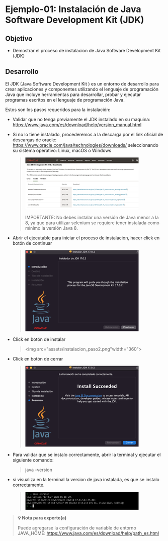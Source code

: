 # Ejemplo-01: Instalación de Java Software Development Kit (JDK)

## Objetivo

* Demostrar el proceso de instalacion de Java Software Development Kit (JDK)

## Desarrollo



El JDK (Java Software Development Kit ) es un entorno de desarrollo para crear aplicaciones y componentes utilizando el lenguaje de programación Java que incluye herramientas para desarrollar, probar y ejecutar programas escritos en el lenguaje de programación Java.

Estos son los pasos requeridos para la instalación:

* Validar que no tenga previamente el JDK instalado en su maquina: https://www.java.com/es/download/help/version_manual.html
  
* Si no lo tiene instalado, procederemos a la descarga por el link oficial de descargas de oracle: https://www.oracle.com/java/technologies/downloads/ seleccionando su sistema operativo: Linux, macOS o Windows
  ><img src="assets/descargaJDK.png" width="360">  
  > 
  > IMPORTANTE: No debes instalar una versión de Java menor a la 8, ya que para utilizar selenium se requiere tener instalada como mínimo la versión Java 8.

* Abrir el ejecutable para iniciar el proceso de instalacion, hacer click en botón de continuar
  ><img src="assets/instalacion_paso1.png"  width="360"> 
* Click en botón de instalar
  ><img src="assets/instalacion_paso2.png"width="360"> 
* Click en botón de cerrar
  ><img src="assets/instalacion_paso3.png" width="360"> 

* Para validar que se instalo correctamente, abrir la terminal y ejecutar el siguiente comando: 
  >java -version
* si visualiza en la terminal la version de java instalada, es que se instalo correctamente.
  ><img src="assets/instalacion_paso4.png" width="360"> 



>**💡 Nota para experto(a)**
> 
> Puede agregarse la configuración de variable de entorno JAVA_HOME: https://www.java.com/es/download/help/path_es.html

